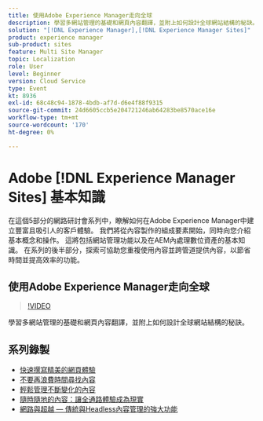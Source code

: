 ```yaml
---
title: 使用Adobe Experience Manager走向全球
description: 學習多網站管理的基礎和網頁內容翻譯，並附上如何設計全球網站結構的秘訣。
solution: "[!DNL Experience Manager],[!DNL Experience Manager Sites]"
product: experience manager
sub-product: sites
feature: Multi Site Manager
topic: Localization
role: User
level: Beginner
version: Cloud Service
type: Event
kt: 8936
exl-id: 68c48c94-1878-4bdb-af7d-d6e4f88f9315
source-git-commit: 24d6605ccb5e204721246ab64283be8570ace16e
workflow-type: tm+mt
source-wordcount: '170'
ht-degree: 0%

---
```


# Adobe [!DNL Experience Manager Sites] 基本知識

在這個5部分的網路研討會系列中，瞭解如何在Adobe Experience Manager中建立豐富且吸引人的客戶體驗。 我們將從內容製作的組成要素開始，同時向您介紹基本概念和操作。 這將包括網站管理功能以及在AEM內處理數位資產的基本知識。 在系列的後半部分，探索可協助您重複使用內容並跨管道提供內容，以節省時間並提高效率的功能。

## 使用Adobe Experience Manager走向全球

>[!VIDEO](https://video.tv.adobe.com/v/336981/?quality=12&learn=on&hidetitle=true)

學習多網站管理的基礎和網頁內容翻譯，並附上如何設計全球網站結構的秘訣。

## 系列錄製

* [快速撰寫精美的網頁體驗](authoring-fundamentals.md)
* [不要再浪費時間尋找內容](media-library-administration.md)
* [輕鬆管理不斷變化的內容](collaboration-tools.md)
* [隨時隨地的內容：讓全通路體驗成為現實](omnichannel-experiences.md)
* [網路與超越 — 傳統與Headless內容管理的強大功能](traditional-headless-content-management.md)
